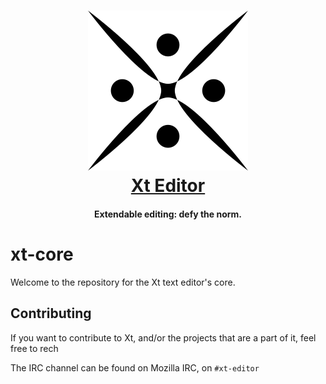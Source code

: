 <h1 align="center">
    <a href="https://github.com/xt-editor/xt">
        <img src="media/logos/PNG/xt-256.png" alt="Xt Editor" width="256" height="256"/>
    </a><br>
    <a href="https://github.com/xt-editor/xt">Xt Editor</a>
</h1>

<h4 align="center">Extendable editing: defy the norm.</h4>

# xt-core

Welcome to the repository for the Xt text editor's core.

## Contributing

If you want to contribute to Xt, and/or the projects that are a part
of it, feel free to rech 

The IRC channel can be found on Mozilla IRC, on `#xt-editor`

[xt-install]: /INSTALL.md
